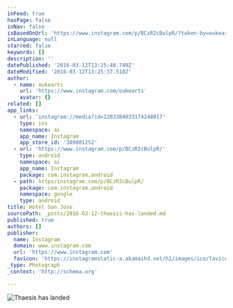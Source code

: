 ```yaml
---
inFeed: true
hasPage: false
inNav: false
isBasedOnUrl: 'https://www.instagram.com/p/BCzR2cBulpR/?taken-by=oukearts'
inLanguage: null
starred: false
keywords: []
description: ''
datePublished: '2016-03-12T13:25:40.740Z'
dateModified: '2016-03-12T13:25:37.518Z'
author:
  - name: oukearts
    url: 'https://www.instagram.com/oukearts'
    avatar: {}
related: []
app_links:
  - url: 'instagram://media?id=1203384033174248017'
    type: ios
    namespace: ai
    app_name: Instagram
    app_store_id: '389801252'
  - url: 'https://www.instagram.com/p/BCzR2cBulpR/'
    type: android
    namespace: ai
    app_name: Instagram
    package: com.instagram.android
  - path: https/instagram.com/p/BCzR2cBulpR/
    package: com.instagram.android
    namespace: google
    type: android
title: Hotel San Jose
sourcePath: _posts/2016-03-12-thaesis-has-landed.md
published: true
authors: []
publisher:
  name: Instagram
  domain: www.instagram.com
  url: 'https://www.instagram.com'
  favicon: 'https://instagramstatic-a.akamaihd.net/h1/images/ico/favicon.ico/7cdab0872b15.ico'
_type: Photograph
_context: 'http://schema.org'

---
```

![Thaesis has landed](https://scontent.cdninstagram.com/t51.2885-15/s640x640/sh0.08/e35/12407610_570542699779132_641307086_n.jpg?ig_cache_key=MTIwMzM4NDAzMzE3NDI0ODAxNw%3D%3D.2)